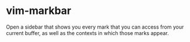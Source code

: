 vim-markbar
================================================================================
Open a sidebar that shows you every mark that you can access from your current
buffer, as well as the contexts in which those marks appear.
